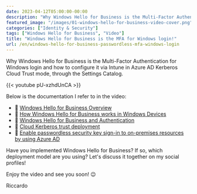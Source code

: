 ```yaml
---
date: 2023-04-12T05:00:00-00:00
description: "Why Windows Hello for Business is the Multi-Factor Authentication for Windows login and how to configure it via Intune in Azure AD Kerberos Cloud Trust mode, through the Settings Catalog."
featured_image: "/images/01-windows-hello-for-business-video-cover.png"
categories: ["Identity & Security"]
tags: ["Windows Hello for Business", "Video"]
title: "Windows Hello for Business is the MFA for Windows login!"
url: /en/windows-hello-for-business-passwordless-mfa-windows-login
---
```

Why Windows Hello for Business is the Multi-Factor Authentication for Windows login and how to configure it via Intune in Azure AD Kerberos Cloud Trust mode, through the Settings Catalog.

{{< youtube pU-xzhdUnCA >}}

Below is the documentation I refer to in the video:
- 📄 [Windows Hello for Business Overview](https://learn.microsoft.com/en-us/windows/security/identity-protection/hello-for-business/hello-overview)
- 📄 [How Windows Hello for Business works in Windows Devices](https://learn.microsoft.com/en-us/windows/security/identity-protection/hello-for-business/hello-how-it-works)
- 📄 [Windows Hello for Business and Authentication](https://learn.microsoft.com/en-us/windows/security/identity-protection/hello-for-business/hello-how-it-works-authentication)
- 📄 [Cloud Kerberos trust deployment](https://learn.microsoft.com/en-us/windows/security/identity-protection/hello-for-business/hello-hybrid-cloud-kerberos-trust)
- 📄 [Enable passwordless security key sign-in to on-premises resources by using Azure AD](https://learn.microsoft.com/en-us/azure/active-directory/authentication/howto-authentication-passwordless-security-key-on-premises)

Have you implemented Windows Hello for Business? If so, which deployment model are you using? Let's discuss it together on my social profiles!

Enjoy the video and see you soon! 😉

Riccardo